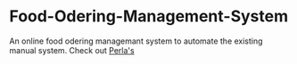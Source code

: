 # Food-Odering-Management-System
An online food odering managemant system to automate the existing manual system.
Check out [Perla's](https://paren-thesis.github.io/Food-Odering-Management-System/)